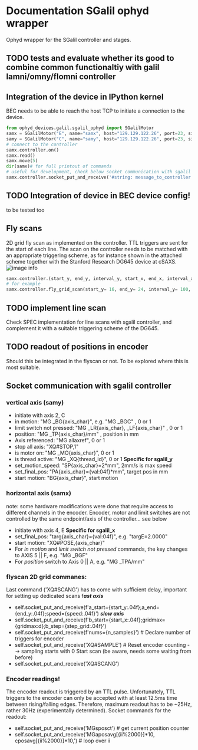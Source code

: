 # Documentation SGalil ophyd wrapper 
Ophyd wrapper for the SGalil controller and stages.
## TODO tests and evaluate whether its good to combine common functionaltiy with galil lamni/omny/flomni controller
## Integration of the device in IPython kernel
BEC needs to be able to reach the host TCP to initiate a connection to the device.
```Python
from ophyd_devices.galil.sgalil_ophyd import SGalilMotor
samx = SGalilMotor("E", name="samx", host="129.129.122.26", port=23, sign=-1)
samy = SGalilMotor("C", name="samy", host="129.129.122.26", port=23, sign=-1)
# connect to the controller
samx.controller.on()
samx.read()
samx.move(5)
dir(samx)# for full printout of commands
# useful for development, check below socket communication with sgalil controller
samx.controller.socket_put_and_receive('#string: message_to_controller')
```
## TODO Integration of device in BEC device config!
to be tested too

## Fly scans
2D grid fly scan as implemented on the controller. 
TTL triggers are sent for the start of each line. 
The scan on the controller needs to be matched with an appropriate triggering scheme, as for instance shown in the attached scheme together with the Stanford Research DG645 device at cSAXS.
![image info](./csaxs_sgalil_triggering.png)
```Python
samx.controller.(start_y, end_y, interval_y, start_x, end_x, interval_x, exp_time, readtime)
# for example 
samx.controller.fly_grid_scan(start_y= 16, end_y= 24, interval_y= 100, start_x= 18, end_x= 17.6, interval_x= 2, exp_time= 0.08, readtime= 0.005)
```

## TODO implement line scan
Check SPEC implementation for line scans with sgalil controller, and complement it with a suitable triggering scheme of the DG645.

## TODO readout of positions in encoder
Should this be integrated in the flyscan or not. 
To be explored where this is most suitable. 

## Socket communication with sgalil controller
### vertical axis (samy)
- initiate with axis 2, C
- in motion: "MG _BG{axis_char}", e.g. "MG _BGC" , 0 or 1
- limit switch not pressed: "MG _LR{axis_char}, _LF{axis_char}" , 0 or 1
- position: "MG _TP{axis_char}/mm" , position in mm
- Axis referenced: "MG allaxref", 0 or 1
- stop all axis: "XQ#STOP,1"
- is motor on: "MG _MO{axis_char}", 0 or 1
- is thread active: "MG _XQ{thread_id}", 0 or 1
**Specific for sgalil_y**
- set_motion_speed: "SP{axis_char}=2*mm", 2mm/s is max speed
- set_final_pos: "PA{axis_char}={val:04f}*mm", target pos in mm
- start motion: "BG{axis_char}", start motion
### horizontal axis (samx) 
note: some hardware modifications were done that require access to different channels in the encoder. Encoder, motor and limit switches are not controlled by the same endpoint/axis of the controller... see below
- initiate with axis 4, E
**Specific for sgalil_x**
- set_final_pos: "targ{axis_char}={val:04f}", e.g. "targE=2.0000"
- start motion: "XQ#POSE,{axis_char}"
- For *in motion* and *limit switch not pressed* commands, 
the key changes to AXIS 5 || F, e.g. "MG _BGF"
- For *position* switch to Axis 0 || A, e.g. "MG _TPA/mm"

### flyscan 2D grid commanes:
Last command  ('XQ#SCANG') has to come with sufficient delay, important for setting up dedicated scans 
f***ast axis***
- self.socket_put_and_receive(f'a_start={start_y:.04f};a_end={end_y:.04f};speed={speed:.04f}')
***slow axis***
- self.socket_put_and_receive(f'b_start={start_x:.04f};gridmax={gridmax:d};b_step={step_grid:.04f}')
- self.socket_put_and_receive(f'nums={n_samples}') # Declare number of triggers for encoder
- self.socket_put_and_receive('XQ#SAMPLE') # Reset encoder counting --> sampling starts with 0
Start scan (be aware, needs some waiting from before)
- self.socket_put_and_receive('XQ#SCANG')

### Encoder readings!
The encoder readout is triggered by an TTL pulse. 
Unfortunately, TTL triggers to the encoder can only be accepted with at least 12.5ms time between rising/falling edges. Therefore, maximum readout has to be ~25Hz, rather 30Hz (experimentally determined).
Socket commands for the readout:
- self.socket_put_and_receive('MGsposct') # get current position counter
- self.socket_put_and_receive('MGaposavg[{ii%2000}]*10, cposavg[{ii%2000}]*10,') # loop over ii
